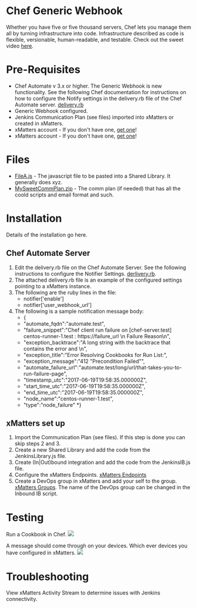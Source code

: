 # Chef Generic Webhook
Whether you have five or five thousand servers, Chef lets you manage them all by turning infrastructure into code. Infrastructure described as code is flexible, versionable, human-readable, and testable. Check out the sweet video [here](media/mysweetvideo.mov). 

# Pre-Requisites
* Chef Automate v 3.x or higher.  The Generic Webhook is new functionality.  See the following Chef documentation for instructions on how to configure the Notify settings in the delivery.rb file of the Chef Automate server.  [delivery.rb](http://chef-web-docs-notify.s3-website-us-west-2.amazonaws.com/config_rb_delivery.html#notifier-settings)
* Generic Webhook configured.  
* Jenkins Communication Plan (see files) imported into xMatters or created in xMatters.
* xMatters account - If you don't have one, [get one](https://www.xmatters.com)!
* xMatters account - If you don't have one, [get one](https://www.xmatters.com)!

# Files
* [FileA.js](FileA.js) - The javascript file to be pasted into a Shared Library. It generally does xyz. 
* [MySweetCommPlan.zip](MySweetCommPlan.zip) - The comm plan (if needed) that has all the coold scripts and email format and such. 

# Installation
Details of the installation go here. 

## Chef Automate Server
1. Edit the delivery.rb file on the Chef Automate Server.  See the following instructions to configure the Notifier Settings. [derlivery.rb](http://chef-web-docs-notify.s3-website-us-west-2.amazonaws.com/config_rb_delivery.html#notifier-settings).
2. The attached delivery.rb file is an example of the configured settings pointing to a xMatters instance.
3. The following are the ruby lines in the file:
      * notifier['enable']
      * notifier['user_webhook_url']
4. The following is a sample notification message body:
      * {
      *  "automate_fqdn":"automate.test",
      *  "failure_snippet":"Chef client run failure on [chef-server.test] centos-runner-1.test : https://failure_url \n Failure Reason\n",
      * "exception_backtrace":"A long string with the backtrace that contains the error and \n",
      *  "exception_title":"Error Resolving Cookbooks for Run List:",
      *  "exception_message":"412 \"Precondition Failed\"",
      *  "automate_failure_url":"automate.test/long/url/that-takes-you-to-run-failure-page",
      *  "timestamp_utc":"2017-06-19T19:58:35.000000Z",
      *  "start_time_utc":"2017-06-19T19:58:35.000000Z",
      *  "end_time_utc":"2017-06-19T19:58:35.000000Z",
      *  "node_name":"centos-runner-1.test",
      *  "type":"node_failure"
      *}



## xMatters set up
1. Import the Communication Plan (see files).  If this step is done you can skip steps 2 and 3.
2. Create a new Shared Library and add the code from the JenkinsLibrary.js file.  
3. Create (In|Out)bound integration and add the code from the JenkinsIB.js file.
4. Configure the xMatters Endpoints. [xMatters Endpoints](https://help.xmatters.com/OnDemand/xmodwelcome/integrationbuilder/configure-endpoints.htm)
5. Create a DevOps group in xMatters and add your self to the group. [xMatters Groups](https://help.xmatters.com/OnDemand/groups/groups.htm).  The name of the DevOps group can be changed in the Inbound IB script.
  
# Testing
Run a Cookbook in Chef.
<kbd>
<img src="media/JenkinsConsole.png">
</kbd>

A message should come through on your devices.  Which ever devices you have configured in xMatters.
<kbd>
<img src="media/DeviceMessage.png">
</kbd>

# Troubleshooting
View xMatters Activity Stream to determine issues with Jenkins connectivity.


